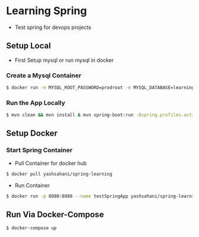 # Learning Spring
- Test spring for devops projects

## Setup Local
- First Setup mysql or run mysql in docker

### Create a Mysql Container 
```bash
$ docker run -e MYSQL_ROOT_PASSWORD=prodroot -e MYSQL_DATABASE=learning_spring -p 3306:3306 mysql
```

### Run the App Locally

```bash
$ mvn clean && mvn install & mvn spring-boot:run -Dspring.profiles.active=prod
```


## Setup Docker

### Start Spring Container
- Pull Container for docker hub
```bash
$ docker pull yashsahani/spring-learning
```

- Run Container

```bash
$ docker run -p 8080:8080 --name testSpringApp yashsahani/spring-learning 
```

## Run Via Docker-Compose 
```bash
$ docker-compose up
```
